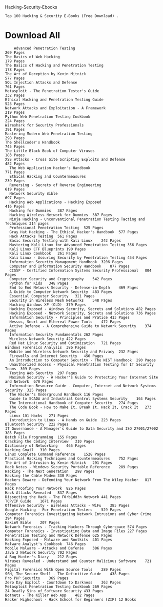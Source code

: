 Hacking-Security-Ebooks

	Top 100 Hacking & Security E-Books (Free Download) .

# Download All

    	Advanced Penetration Testing												269 Pages
  	The Basics of Web Hacking												179 Pages
  	The Basics of Hacking and Penetration Testing										178 Pages
  	The Art of Deception by Kevin Mitnick											577 Pages
	SQL Injection Attacks and Defense											761 Pages
  	Metasploit - The Penetration Tester's Guide										332 Pages
	Ethical Hacking and Penetration Testing Guide										523 Pages
  	Network Attacks and Exploitation - A Framework										219 Pages
  	Python Web Penetration Testing Cookbook											224 Pages
  	Wireshark for Security Professionals											391 Pages
  	Mastering Modern Web Penetration Testing										298 Pages
  	The Shellcoder's Handbook												745 Pages
  	The Little Black Book of Computer Viruses										183 Pages
  	XSS Attacks - Cross Site Scripting Exploits and Defense									482 Pages
	  The Web Application Hacker's Handbook											771 Pages
	  Ethical Hacking and Countermeasures											239 Pages
	  Reversing - Secrets of Reverse Engineering										619 Pages
	  Network Security Bible												697 Pages
	  Hacking Web Applications - Hacking Exposed										416 Pages
	  Hacking for Dummies	387 Pages
	  Hacking Wireless Network for Dummies	387 Pages
	  Ninja Hacking - Unconventional Penetration Testing Tacting and Techniques	314 pages
	  Professional Penetration Testing	525 Pages
	  Gray Hat Hacking - The Ethical Hacker's Handbook	577 Pages
	  Hack Attacks Testing	561 Pages
	  Basic Security Testing with Kali Linux	242 Pages
	  Mastering Kali Linux for Advanced Penetration Testing	356 Pages
	  Kali Linux CTF Blueprints	190 Pages
	  Kali Linux Cookbook	261 Pages
	  Kali Linux - Assuring Security by Penetration Testing	454 Pages
	  Information Security Management Handbook	3206 Pages
	  Computer and Information Security Handbook	877 Pages
	  CISSP - Certified Information Systems Security Professional	804 Pages
	  Computer Security and Cryptography	542 Pages
	  Python for Kids	348 Pages
	  End to End Network Security - Defense-in-Depth	469 Pages
	  A Guide to Computer Network Security	483 Pages
	  Essential Computer Security	321 Pages
	  Security in Wireless Mesh Networks	548 Pages
	  Hacking Windows XP (OLD)	379 Pages
	  Hacking Exposed - Windows Security, Secrets and Solutions	482 Pages
	  Hacking Exposed - Network Security, Secrets and Solutions	736 Pages
	  Information Security - Principles and Pratice	413 Pages
	  Nessus, Snort and Ethereal Power Tools	472 Pages
	  Active Defense - A Comprehensive Guide to Network Security	374 Pages
	  Information Security Fundamentals	262 Pages
	  Wireless Network Security	422 Pages
	  Red Hat Linux Security and Optimization	721 Pages
  	Windows Forensics Analysis	386 Pages
	  Mobile and Wireless Network Security and Privacy	232 Pages
	  Firewalls and Internet Security	456 Pages
	  An Introduction to Computer Security - The NIST Handbook	290 Pages
	  Unauthorized Access - Physical Penetration Testing for IT Security Teams	309 Pages
	  Testing Web Security	297 Pages
	  Maximum Security - A Hacker's Guide to Protecting Your Internet Site and Network	670 Pages
	  Information Resource Guide - Computer, Internet and Network Systems Security	325 Pages
	  The Hacker's Underground Handbook	116 Pages
	  Guide to SCADA and Industrial Control Systems Security	164 Pages
	  The International Handbook of Computer Security	274 Pages
	  The Code Book - How to Make It, Break It, Hack It, Crack It	273 Pages
	  Linux 101 Hacks	271 Pages
	  Introduction to Linux - A Hands on Guide	223 Pages
  	Bluetooth Security	222 Pages
  	IT Governance - A Manager's Guide to Data Security and ISO 27001/27002	385 Pages
  	Batch File Programming	155 Pages
  	Cracking the Coding Interview	310 Pages
  	Dictionary of Networking	465 Pages
  	Hacking Gmail	310 Pages
  	Linux Complete Command Reference	1528 Pages
  	Practical Hacking Techniques and Countermeasures	752 Pages
  	The Art of Intrusion by Kevin Mitnick	291 Pages
  	Hack Notes - Windows Security Portable Reference	289 Pages
  	Hacking - The Next Generation	298 Pages
  	Hacking the Cable Modem	330 Pages
  	Hackers Beware - Defending Your Network From The Wiley Hacker	817 Pages
  	Hack Proofing Your Network	826 Pages
  	Hack Attacks Revealed	837 Pages
  	Dissecting the Hack - The F0rb1dd3n Network	441 Pages
  	TCP/IP Guide	1671 Pages
  	Offensive Security - Wireless Attacks - WiFu	385 Pages
  	Google Hacking - For Penetration Testers	529 Pages
  	Computer Forensics Investigating Network Intrusions and Cyber Crime	394 Pages
  	Hakin9 Bible	207 Pages
  	Network Forensics - Tracking Hackers Through Cyberspace	574 Pages
  	Computer Forensics - Investigating Data and Image Files	227 Pages
  	Penetration Testing and Network Defense	625 Pages
  	Hacking Exposed - Malware and Rootkits	401 Pages
  	Malware Analyst's Cookbook	746 Pages
  	Mobile Malware - Attacks and Defense	386 Pages
  	Java 2 Network Security	702 Pages
  	A Bug Hunter's Diary	212 Pages
  	Viruses Revealed - Understand and Counter Malicious Software	721 Pages
  	Figital Forensics With Open Source Tools	289 Pages
  	SSH, The Secure Shell - The Definitive Guide	438 Pages
  	Pro PHP Security	369 Pages
  	Zero Day Exploit - Countdown to Darkness	363 Pages
  	Metasploit Penetration Testing Cookbook	269 Pages
  	24 Deadly Sins of Software Securtiy	433 Pages
  	Botnets - The Killer Web App	482 Pages
  	Hacker Highschool - Hack School for Beginners (ZIP)	12 Books
